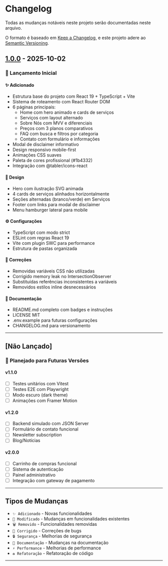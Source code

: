 # Changelog

Todas as mudanças notáveis neste projeto serão documentadas neste arquivo.

O formato é baseado em [Keep a Changelog](https://keepachangelog.com/pt-BR/1.0.0/),
e este projeto adere ao [Semantic Versioning](https://semver.org/lang/pt-BR/).

## [1.0.0] - 2025-10-02

### 🎉 Lançamento Inicial

#### ✨ Adicionado
- Estrutura base do projeto com React 19 + TypeScript + Vite
- Sistema de roteamento com React Router DOM
- 6 páginas principais:
  - Home com hero animado e cards de serviços
  - Serviços com layout alternado
  - Sobre Nós com MVV e diferenciais
  - Preços com 3 planos comparativos
  - FAQ com busca e filtros por categoria
  - Contato com formulário e informações
- Modal de disclaimer informativo
- Design responsivo mobile-first
- Animações CSS suaves
- Paleta de cores profissional (#1b4332)
- Integração com @tabler/icons-react

#### 🎨 Design
- Hero com ilustração SVG animada
- 4 cards de serviços alinhados horizontalmente
- Seções alternadas (branco/verde) em Serviços
- Footer com links para modal de disclaimer
- Menu hamburger lateral para mobile

#### ⚙️ Configurações
- TypeScript com modo strict
- ESLint com regras React 19
- Vite com plugin SWC para performance
- Estrutura de pastas organizada

#### 🐛 Correções
- Removidas variáveis CSS não utilizadas
- Corrigido memory leak no IntersectionObserver
- Substituídas referências inconsistentes a variáveis
- Removidos estilos inline desnecessários

#### 📝 Documentação
- README.md completo com badges e instruções
- LICENSE MIT
- .env.example para futuras configurações
- CHANGELOG.md para versionamento

---

## [Não Lançado]

### 🔮 Planejado para Futuras Versões

#### v1.1.0
- [ ] Testes unitários com Vitest
- [ ] Testes E2E com Playwright
- [ ] Modo escuro (dark theme)
- [ ] Animações com Framer Motion

#### v1.2.0
- [ ] Backend simulado com JSON Server
- [ ] Formulário de contato funcional
- [ ] Newsletter subscription
- [ ] Blog/Notícias

#### v2.0.0
- [ ] Carrinho de compras funcional
- [ ] Sistema de autenticação
- [ ] Painel administrativo
- [ ] Integração com gateway de pagamento

---

## Tipos de Mudanças

- `✨ Adicionado` - Novas funcionalidades
- `🔧 Modificado` - Mudanças em funcionalidades existentes
- `🗑️ Removido` - Funcionalidades removidas
- `🐛 Corrigido` - Correções de bugs
- `🔒 Segurança` - Melhorias de segurança
- `📝 Documentação` - Mudanças na documentação
- `⚡ Performance` - Melhorias de performance
- `♻️ Refatoração` - Refatoração de código

---

[1.0.0]: https://github.com/seu-usuario/goshopy/releases/tag/v1.0.0
